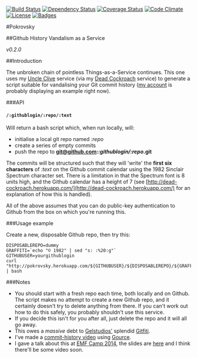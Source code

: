 [![Build Status](http://img.shields.io/travis/pikesley/pokrovsky.svg)](https://travis-ci.org/pikesley/pokrovsky)
[![Dependency Status](http://img.shields.io/gemnasium/pikesley/pokrovsky.svg)](https://gemnasium.com/pikesley/pokrovsky)
[![Coverage Status](http://img.shields.io/coveralls/pikesley/pokrovsky.svg)](https://coveralls.io/r/pikesley/pokrovsky)
[![Code Climate](http://img.shields.io/codeclimate/github/pikesley/pokrovsky.svg)](https://codeclimate.com/github/pikesley/pokrovsky)
[![License](http://img.shields.io/:license-mit-blue.svg)](http://pikesley.mit-license.org)
[![Badges](http://img.shields.io/:badges-6/6-ff6799.svg)](https://github.com/pikesley/badger)

#Pokrovsky

##Github History Vandalism as a Service

_v0.2.0_

##Introduction

The unbroken chain of pointless Things-as-a-Service continues. This one uses my [Uncle Clive](http://uncleclive.herokuapp.com) service (via my [Dead Cockroach](http://dead-cockroach.herokuapp.com/) service) to generate a script suitable for vandalising your Git commit history ([my account](http://github.com/pikesley) is probably displaying an example right now).

###API

#### `/:githublogin/:repo/:text`

Will return a bash script which, when run locally, will:

* initialise a local git repo named _:repo_
* create a series of empty commits
* push the repo to **git@github.com:_:githublogin/:repo_.git**

The commits will be structured such that they will 'write' the **first six characters** of _:text_ on the Github commit calendar using the 1982 Sinclair Spectrum character set. There is a limitation in that the Spectrum font is 8 units high, and the Github calendar has a height of 7 (see [http://dead-cockroach.herokuapp.com/](http://dead-cockroach.herokuapp.com/) for an explanation of how this is handled).

All of the above assumes that you can do public-key authentication to Github from the box on which you're running this.

###Usage example

Create a new, disposable Github repo, then try this:

    DISPOSABLEREPO=dummy
    GRAFFITI=`echo "© 1982" | sed "s: :%20:g"`
    GITHUBUSER=yourgithublogin
    curl "http://pokrovsky.herokuapp.com/${GITHUBUSER}/${DISPOSABLEREPO}/${GRAFFITI}" | bash

###Notes

* You should start with a fresh repo each time, both locally and on Github. The script makes no attempt to create a new Github repo, and it certainly doesn't try to delete anything from there. If you can't work out how to do this safely, you probably shouldn't use this service.
* If you decide this isn't for you after all, just delete the repo and it will all go away.
* This owes a _massive_ debt to [Gelstudios'](https://github.com/gelstudios) splendid [Gitfiti](https://github.com/gelstudios/gitfiti).
* I've made a [commit-history video](https://vimeo.com/81947976) using [Gource](https://code.google.com/p/gource/).
* I gave a talk about this at [EMF Camp 2014](https://frab.emfcamp.org/en/EMF2014/public/events/158), the slides are [here](http://pikesley.github.io/pokrovsky/#/) and I think there'll be some video soon.
